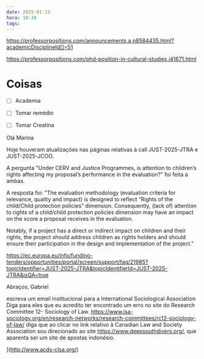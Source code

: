 ```yaml
---
date: 2025-01-23
hora: 10:38
tags:
---
```

https://professorpositions.com/announcements,a,n8584435.html?academicDisciplineId[]=51


https://professorpositions.com/phd-position-in-cultural-studies,i41671.html


# Coisas
- [ ] Academia
- [ ] Tomar remédio
- [ ] Tomar Creatina


Olá Marina


Hoje houveram atualizações nas páginas relativas à call JUST-2025-JTRA e JUST-2025-JCOO. 

A pergunta "Under CERV and Justice Programmes, is attention to children’s rights affecting my proposal’s performance in the evaluation?" foi feita a ambas. 

A resposta foi:
"The evaluation methodology (evaluation criteria for relevance, quality and impact) is designed to reflect “Rights of the child/Child protection policies” dimension. Consequently, (lack of) attention to rights of a child/child protection policies dimension may have an impact on the score a proposal receives in the evaluation.

Notably, if a project has a direct or indirect impact on children and their rights, the project should address children as rights holders and should ensure their participation in the design and implementation of the project."

https://ec.europa.eu/info/funding-tenders/opportunities/portal/screen/support/faq/21985?topicIdentifier=JUST-2025-JTRA&topicIdentifierId=JUST-2025-JTRA&isQA=true


Abraços,
Gabriel


escreva um email institucional para a International Sociological Association Diga para eles que eu acredito ter encontrado um erro no site do Research Committee 12- Sociology of Law.  https://www.isa-sociology.org/en/research-networks/research-committees/rc12-sociology-of-law/ diga que ao clicar no link relativo à Canadian Law and Society Association sou direcionado ao site https://www.deepsouthdivers.org/, que aparenta ser um site de apostas indonésio. 



](http://www.acds-clsa.org/)